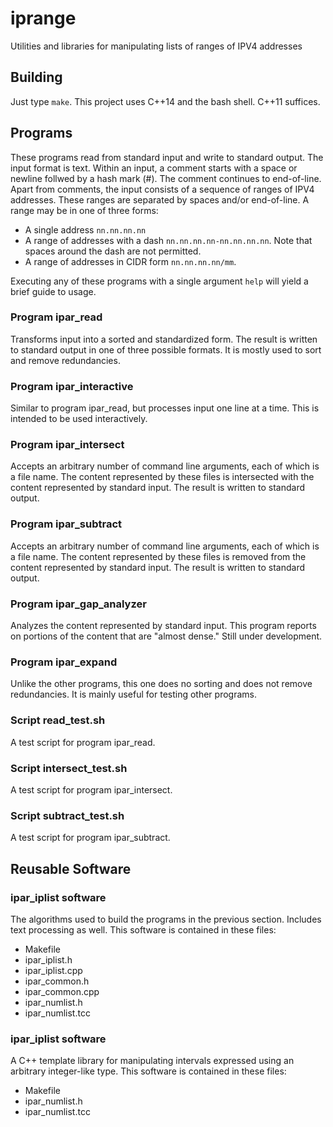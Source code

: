 # iprange
Utilities and libraries for manipulating lists of ranges of IPV4 addresses

## Building

Just type `make`. This project uses C++14 and the bash shell. C++11 suffices.

## Programs

These programs read from standard input and write to standard
output. The input format is text. Within an input, a comment starts
with a space or newline follwed by a hash mark (#). The comment
continues to end-of-line.  Apart from comments, the input consists
of a sequence of ranges of IPV4 addresses. These ranges are separated
by spaces and/or end-of-line. A range may be in one of three forms:

* A single address `nn.nn.nn.nn`
* A range of addresses with a dash `nn.nn.nn.nn-nn.nn.nn.nn`. Note that spaces
around the dash are not permitted.
* A range of addresses in CIDR form `nn.nn.nn.nn/mm`.

Executing any of these programs with a single argument `help` will yield a
brief guide to usage.

### Program ipar_read

Transforms input into a sorted and standardized form. The result is written to
standard output in one of three possible formats. It is mostly used to sort
and remove redundancies.

### Program ipar_interactive

Similar to program ipar_read, but processes input one line at a time. This is
intended to be used interactively.

### Program ipar_intersect

Accepts an arbitrary number of command line arguments, each of which is a file
name. The content represented by these files is intersected with the content
represented by standard input. The result is written to standard output.

### Program ipar_subtract

Accepts an arbitrary number of command line arguments, each of which is a file
name. The content represented by these files is removed from the content
represented by standard input. The result is written to standard output.

### Program ipar_gap_analyzer

Analyzes the content represented by standard input. This program reports on
portions of the content that are "almost dense." Still under development.

### Program ipar_expand

Unlike the other programs, this one does no sorting and does not remove
redundancies. It is mainly useful for testing other programs.

### Script read_test.sh

A test script for program ipar_read.

### Script intersect_test.sh

A test script for program ipar_intersect.

### Script subtract_test.sh

A test script for program ipar_subtract.

## Reusable Software

### ipar_iplist software

The algorithms used to build the programs in the previous section. Includes
text processing as well. This software is contained in these files:
* Makefile
* ipar_iplist.h
* ipar_iplist.cpp
* ipar_common.h
* ipar_common.cpp
* ipar_numlist.h
* ipar_numlist.tcc

### ipar_iplist software

A C++ template library for manipulating intervals expressed using an arbitrary
integer-like type. This software is contained in these files:
* Makefile
* ipar_numlist.h
* ipar_numlist.tcc
